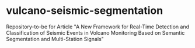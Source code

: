 # vulcano-seismic-segmentation
Repository-to-be for Article "A New Framework for Real-Time Detection and Classification of Seismic Events in Volcano Monitoring Based on Semantic Segmentation and Multi-Station Signals"
